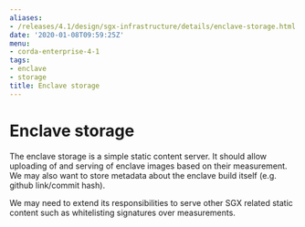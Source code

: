 ```yaml
---
aliases:
- /releases/4.1/design/sgx-infrastructure/details/enclave-storage.html
date: '2020-01-08T09:59:25Z'
menu:
- corda-enterprise-4-1
tags:
- enclave
- storage
title: Enclave storage
---
```



# Enclave storage

The enclave storage is a simple static content server. It should allow uploading of and serving of enclave images based
            on their measurement. We may also want to store metadata about the enclave build itself (e.g. github link/commit hash).

We may need to extend its responsibilities to serve other SGX related static content such as whitelisting signatures
            over measurements.


